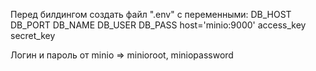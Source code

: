 Перед билдингом создать файл ".env" c переменными:
DB_HOST
DB_PORT
DB_NAME
DB_USER
DB_PASS
host='minio:9000'
access_key
secret_key

Логин и пароль от minio => minioroot, miniopassword
